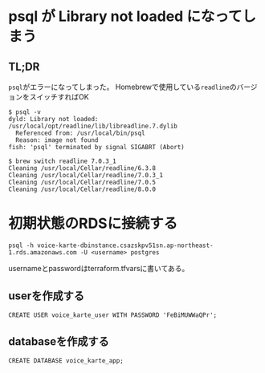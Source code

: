 # psql が Library not loaded になってしまう

## TL;DR
`psql`がエラーになってしまった。
Homebrewで使用している`readline`のバージョンをスイッチすればOK


```
$ psql -v
dyld: Library not loaded: /usr/local/opt/readline/lib/libreadline.7.dylib
  Referenced from: /usr/local/bin/psql
  Reason: image not found
fish: 'psql' terminated by signal SIGABRT (Abort)
```

```
$ brew switch readline 7.0.3_1
Cleaning /usr/local/Cellar/readline/6.3.8
Cleaning /usr/local/Cellar/readline/7.0.3_1
Cleaning /usr/local/Cellar/readline/7.0.5
Cleaning /usr/local/Cellar/readline/8.0.0
```

# 初期状態のRDSに接続する
```
psql -h voice-karte-dbinstance.csazskpv51sn.ap-northeast-1.rds.amazonaws.com -U <username> postgres
```

usernameとpasswordはterraform.tfvarsに書いてある。

## userを作成する
```
CREATE USER voice_karte_user WITH PASSWORD 'FeBiMUWWaQPr';
```

## databaseを作成する
```
CREATE DATABASE voice_karte_app;
